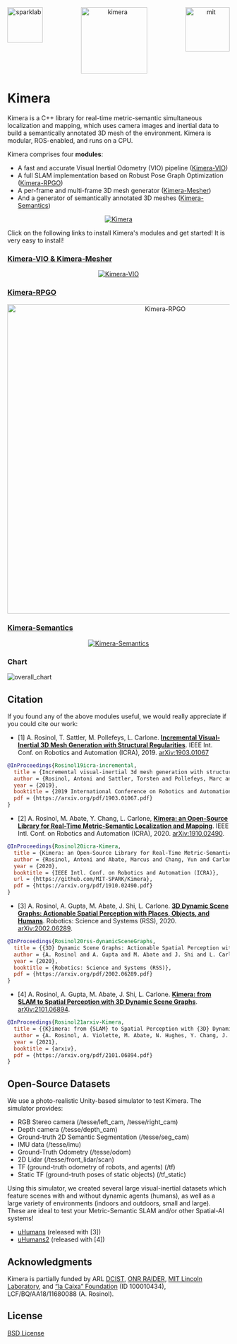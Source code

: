 <div align="center">
  <a href="http://mit.edu/sparklab/">
    <img align="left" src="docs/media/sparklab_logo.png" width="80" alt="sparklab">
  </a>
  <a href="https://www.mit.edu/~arosinol/">
    <img align="center" src="docs/media/kimeravio_logo.png" width="150" alt="kimera">
  </a>
  <a href="https://mit.edu">
    <img align="right" src="docs/media/mit.png" width="100" alt="mit">
  </a>
</div>

# Kimera

Kimera is a C++ library for real-time metric-semantic simultaneous localization and mapping, which uses camera images and inertial data to build a semantically annotated 3D mesh of the environment. Kimera is modular, ROS-enabled, and runs on a CPU.

Kimera comprises four **modules**:
- A fast and accurate Visual Inertial Odometry (VIO) pipeline ([Kimera-VIO](https://github.com/MIT-SPARK/Kimera-VIO))
- A full SLAM implementation based on Robust Pose Graph Optimization ([Kimera-RPGO](https://github.com/MIT-SPARK/Kimera-RPGO))
- A per-frame and multi-frame 3D mesh generator ([Kimera-Mesher](https://github.com/MIT-SPARK/Kimera-VIO))
- And a generator of semantically annotated 3D meshes ([Kimera-Semantics](https://github.com/MIT-SPARK/Kimera-Semantics))

<p align="center">
    <a href="https://www.youtube.com/watch?v=-5XxXRABXJs">
    <img src="docs/media/kimera_thumbnail.png" alt="Kimera">
    </a>
</p>

Click on the following links to install Kimera's modules and get started! It is very easy to install!

### [Kimera-VIO & Kimera-Mesher](https://github.com/MIT-SPARK/Kimera-VIO)

<div align="center">
    <a href="https://github.com/MIT-SPARK/Kimera-VIO">
      <img src="docs/media/kimeravio_ROS_mesh.gif" alt="Kimera-VIO">
   </a>
</div>

### [Kimera-RPGO](https://github.com/MIT-SPARK/Kimera-RPGO)

<div align="center">
  <a href="https://github.com/MIT-SPARK/Kimera-RPGO">
    <img src="docs/media/RPGO.png" width="700" alt="Kimera-RPGO">
  </a>
</div>

### [Kimera-Semantics](https://github.com/MIT-SPARK/Kimera-Semantics)

<div align="center">
  <a href="https://github.com/MIT-SPARK/Kimera-Semantics">
    <img src="docs/media/kimera_semantics.gif" alt="Kimera-Semantics">
  </a>
</div>

### Chart

![overall_chart](./docs/media/kimera_chart_23.jpeg)

## Citation

If you found any of the above modules useful, we would really appreciate if you could cite our work:

- [1] A. Rosinol, T. Sattler, M. Pollefeys, L. Carlone. [**Incremental Visual-Inertial 3D Mesh Generation with Structural Regularities**](https://arxiv.org/abs/1903.01067). IEEE Int. Conf. on Robotics and Automation (ICRA), 2019. [arXiv:1903.01067](https://arxiv.org/abs/1903.01067)

```bibtex
@InProceedings{Rosinol19icra-incremental,
  title = {Incremental visual-inertial 3d mesh generation with structural regularities},
  author = {Rosinol, Antoni and Sattler, Torsten and Pollefeys, Marc and Carlone, Luca},
  year = {2019},
  booktitle = {2019 International Conference on Robotics and Automation (ICRA)},
  pdf = {https://arxiv.org/pdf/1903.01067.pdf}
}
```

- [2] A. Rosinol, M. Abate, Y. Chang, L. Carlone, [**Kimera: an Open-Source Library for Real-Time Metric-Semantic Localization and Mapping**](https://arxiv.org/abs/1910.02490). IEEE Intl. Conf. on Robotics and Automation (ICRA), 2020. [arXiv:1910.02490](https://arxiv.org/abs/1910.02490).
 
 ```bibtex
 @InProceedings{Rosinol20icra-Kimera,
   title = {Kimera: an Open-Source Library for Real-Time Metric-Semantic Localization and Mapping},
   author = {Rosinol, Antoni and Abate, Marcus and Chang, Yun and Carlone, Luca},
   year = {2020},
   booktitle = {IEEE Intl. Conf. on Robotics and Automation (ICRA)},
   url = {https://github.com/MIT-SPARK/Kimera},
   pdf = {https://arxiv.org/pdf/1910.02490.pdf}
 }
```

- [3] A. Rosinol, A. Gupta, M. Abate, J. Shi, L. Carlone. [**3D Dynamic Scene Graphs: Actionable Spatial Perception with Places, Objects, and Humans**](https://arxiv.org/abs/2002.06289). Robotics: Science and Systems (RSS), 2020. [arXiv:2002.06289](https://arxiv.org/abs/2002.06289).

```bibtex
@InProceedings{Rosinol20rss-dynamicSceneGraphs,
  title = {{3D} Dynamic Scene Graphs: Actionable Spatial Perception with Places, Objects, and Humans},
  author = {A. Rosinol and A. Gupta and M. Abate and J. Shi and L. Carlone},
  year = {2020},
  booktitle = {Robotics: Science and Systems (RSS)},
  pdf = {https://arxiv.org/pdf/2002.06289.pdf}
}
```

- [4] A. Rosinol, A. Gupta, M. Abate, J. Shi, L. Carlone. [**Kimera: from SLAM to Spatial Perception with 3D Dynamic Scene Graphs**](https://arxiv.org/abs/2101.06894). [arXiv:2101.06894](https://arxiv.org/abs/2101.06894).

```bibtex
@InProceedings{Rosinol21arxiv-Kimera,
  title = {{K}imera: from {SLAM} to Spatial Perception with {3D} Dynamic Scene Graphs},
  author = {A. Rosinol, A. Violette, M. Abate, N. Hughes, Y. Chang, J. Shi, A. Gupta, L. Carlone},
  year = {2021},
  booktitle = {arxiv},
  pdf = {https://arxiv.org/pdf/2101.06894.pdf}
}
```

## Open-Source Datasets

We use a photo-realistic Unity-based simulator to test Kimera.
The simulator provides:
- RGB Stereo camera (/tesse/left_cam, /tesse/right_cam)
- Depth camera (/tesse/depth_cam)
- Ground-truth 2D Semantic Segmentation (/tesse/seg_cam)
- IMU data (/tesse/imu)
- Ground-Truth Odometry (/tesse/odom)
- 2D Lidar (/tesse/front_lidar/scan)
- TF (ground-truth odometry of robots, and agents) (/tf)
- Static TF (ground-truth poses of static objects) (/tf_static)

Using this simulator, we created several large visual-inertial datasets which feature scenes with and without dynamic agents (humans), as well as a large variety of environments (indoors and outdoors, small and large).
These are ideal to test your Metric-Semantic SLAM and/or other Spatial-AI systems!

- [uHumans](http://web.mit.edu/sparklab/datasets/uHumans/) (released with [3])
- [uHumans2](http://web.mit.edu/sparklab/datasets/uHumans2/) (released with [4])

## Acknowledgments

Kimera is partially funded by ARL [DCIST](https://www.dcist.org/), [ONR RAIDER](https://www.onr.navy.mil/), [MIT Lincoln Laboratory](https://www.ll.mit.edu/), and
[“la Caixa” Foundation](https://becarioslacaixa.net/en/antoni-rosinol-vidal-B004789) (ID 100010434), LCF/BQ/AA18/11680088 (A. Rosinol).

## License

[BSD License](LICENSE.BSD)
